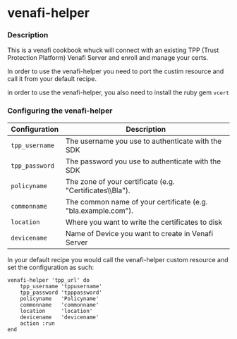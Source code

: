 # venafi-helper

### Description
This is a venafi cookbook whuck will connect with an existing TPP (Trust Protection Platform) Venafi Server and enroll and manage your certs. 

In order to use the venafi-helper you need to port the custim resource and call it from your default recipe. 

in order to use the venafi-helper, you also need to install the ruby gem `vcert`

### Configuring the venafi-helper
| Configuration     | Description                                                                           |
|-------------------|---------------------------------------------------------------------------------------|
|`tpp_username`     | The username you use to authenticate with the SDK                                     |
|`tpp_password`     | The password you use to authenticate with the SDK                                     |
|`policyname`       | The zone of your certificate (e.g. "Certificates\\\\Bla").                            |
|`commonname`       | The common name of your certificate (e.g. "bla.example.com").                         |
|`location`         | Where you want to write the certificates to disk                                      |
|`devicename`       | Name of Device you want to create in Venafi Server                                    |

In your default recipe you would call the venafi-helper custom resource and set the configuration as such: 

```
venafi-helper 'tpp_url' do
    tpp_username 'tppusername'
    tpp_password 'tpppassword'
    policyname   'Policyname'
    commonname   'commonname'
    location     'location'
    devicename   'devicename'
    action :run
end
```